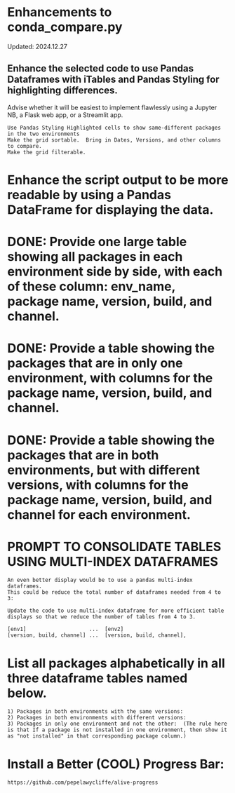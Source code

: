 # Enhancements to conda_compare.py

Updated: 2024.12.27 

## Enhance the selected code to use Pandas Dataframes with iTables and Pandas Styling for highlighting differences.  
Advise whether it will be easiest to implement flawlessly using a Jupyter NB, a Flask web app, or a Streamlit app.    

    Use Pandas Styling Highlighted cells to show same-different packages in the two environments
    Make the grid sortable.  Bring in Dates, Versions, and other columns to compare.
    Make the grid filterable. 
                                      
# Enhance the script output to be more readable by using a Pandas DataFrame for displaying the data.


# DONE: Provide one large table showing all packages in each environment side by side, with each of these column: env_name, package name, version, build, and channel.

# DONE: Provide a table showing the packages that are in only one environment, with columns for the package name, version, build, and channel.

# DONE: Provide a table showing the packages that are in both environments, but with different versions, with columns for the package name, version, build, and channel for each environment.

# PROMPT TO CONSOLIDATE TABLES USING MULTI-INDEX DATAFRAMES

    An even better display would be to use a pandas multi-index dataframes.    
    This could be reduce the total number of dataframes needed from 4 to 3:  

    Update the code to use multi-index dataframe for more efficient table displays so that we reduce the number of tables from 4 to 3.

    [env1]                    ...  [env2]
    [version, build, channel] ...  [version, build, channel], 

# List all packages alphabetically in all three dataframe tables named below.
    1) Packages in both environments with the same versions:
    2) Packages in both environments with different versions:
    3) Packages in only one environment and not the other:  (The rule here is that If a package is not installed in one environment, then show it as "not installed" in that corresponding package column.)

# Install a Better (COOL) Progress Bar: 
    https://github.com/pepelawycliffe/alive-progress

